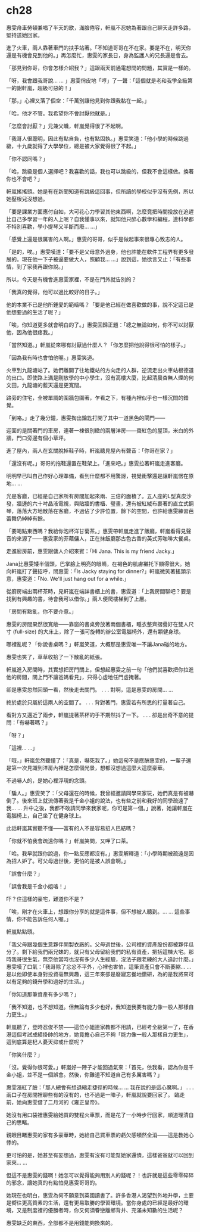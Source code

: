 # ch28

惠雯舟車勞頓兼唱了半天的歌，滿臉倦容，軒嵐不忍她為著跟自己聊天走許多路，堅持送她回家。

進了火車，兩人靠著車門的扶手站著。「不知道哥哥在不在家。要是不在，明天你還是有機會見到他的。」再怎麼忙，惠雯的家長日，身為監護人的兄長還是會去。

「那見到你哥，你會怎樣介紹我？」這跟兩天前通電想問的問題，其實是一樣的。

「呀，我會跟我哥說… … 」惠雯俏皮地「哼」了一聲：「這個就是老和我爭全級第一的謝軒嵐，超級可惡的！」

「那，」心裡又落了個空：「千萬別讓他見到你跟我黏在一起。」

「哈，他才不管。我希望你不會討厭他就是。」

「怎麼會討厭？」兄兼父職，軒嵐覺得很了不起啊。

「我哥人很聰明，因此有點自負，也有點固執。」惠雯笑道：「他小學的時候跳過級，十九歲就得了大學學位，總是被大家覺得很了不起。」

「你不認同嗎？」

「哈，跳級是個人選擇吧？我喜歡的話，我也可以跳級的，但我不會這樣做。換著你也不會吧？」

軒嵐搖搖頭。她是有在新聞知道有跳級這回事，但所讀的學校似乎沒有先例，所以她壓根兒沒想過。

「要是課業方面應付自如，大可花心力學習其他東西啊，怎麼竟把時間投放在追趕比自己多學習一年的人上呢？自我懂事以來，就知他只醉心數學和編程，連科學都不特別喜歡，學小提琴又半斷而廢… …」

「感覺上還是很厲害的人啊。」惠雯的哥哥，似乎是做起事來很專心致志的人。

「是的，唉。」惠雯嘆道：「要不是父母意外過身，他也許能在軟件工程界有更多發展的。現在他一下子被逼要做大人，照顧我… …」說到這，她欲言又止：「有些事情，到了家我再跟你說。」

所以，今天是有機會進惠雯家裡，不是在門外就告別的？

「我真的覺得，他可以過比較好的日子。」

他的本業不已是他所鍾愛的範疇嗎？「要是他已經在做喜歡做的事，說不定這已是他想要過的生活了呢？」

「唉，你知道更多就會明白的了。」惠雯回歸正題：「總之無論如何，你不可以討厭他，因為他很疼我。」

「當然知道。」軒嵐從來哪有討厭過什麼人？「你怎麼把他說得很可怕的樣子。」

「因為我有時也會怕他喔。」惠雯笑道。

火車到九龍塘站了。她們離開了往地鐵站的方向走的人群，逆流走出火車站根德道的出口。即使路上滿是剛放學的中小學生，沒有高樓大廈，比起清晨杳無人煙的何文田，九龍塘的藍天還是更寬闊。

路旁的住宅，全被單調的圍牆包圍著，乍看之下，有種內裡似乎也一樣沉悶的錯覺。

「到咯。」走了幾分鐘，惠雯掏出鑰匙打開了其中一道黑色的閘門——

迎面的是關著門的車房，連著一棟很別緻的兩層洋房——棗紅色的屋頂，米白的外牆，門口旁邊有個小草坪。

進了屋內，兩人在玄關脫掉鞋子時，軒嵐聽見屋內有聲音：「你哥在家？」

「還沒有呢。」哥哥的拖鞋還置在鞋架上。「進來吧。」惠雯拉著軒嵐走進客廳。

明明早已叫自己作好心理準備，看到什麼都不用驚訝，視覺衝擊還是讓軒嵐愣在原地… …

光是客廳，已經是自己家所有房間加起來兩、三倍的面積了。五人座的L型真皮沙發，牆邊的六十吋晶液電視，與貼牆的書櫃、璧畫，還有被紅絨布裹著的直立式鋼琴，落落大方地散落在客廳，不過佔了少許位置，餘下的空間，也許給惠雯練習芭蕾舞仍綽綽有餘。

「要喝點東西嗎？我給你泡杯洋甘菊茶。」惠雯帶軒嵐走進了飯廳，軒嵐看得見聲音的來源了——惠雯家的菲藉傭人，正在抹飯廳那古色古香的英式芳咖啡大餐桌。

走進廚房前，惠雯跟傭人介紹來賓：「Hi Jana. This is my friend Jacky.」

Jana比惠雯矮半個頭，巴掌臉上明亮的眼睛，在褐色的肌膚襯托下顯得很大。她向軒嵐打了聲招呼，問惠雯：「Is Jacky staying for dinner?」軒嵐微笑著搖頭示意，惠雯道：「No. We'll just hang out for a while.」

從廚房端出兩杯茶時，見軒嵐在端詳書櫃上的書，惠雯道：「上我房間聊吧？要是找到有興趣的書，待會我可以借你。」兩人便爬樓梯到了上層。

「房間有點亂，你不要介意。」

惠雯的房間果然很寬敞——靠窗的書桌旁放著兩個書櫃，睡衣整齊摺疊好在雙人尺寸 \(full-size\) 的大床上，除了一張可旋轉的辦公室電腦椅外，還有顆健身球。

哪裡亂呢？「你說書桌嗎？」軒嵐笑道，大概那是惠雯唯一不讓Jana碰的地方。

惠雯也笑了，草草收拾了一下散亂的紙張。

軒嵐進入房間時，其實想把房門關上，但想起惠雯之前一句「他們就喜歡把你拉進他的房間，關上門不讓爸媽看見」，只得心虛地任門虛掩著。

卻是惠雯忽然回頭一看，然後走去關門。 . . . 對啊，這是惠雯的房間… …

終於處於只屬於這兩人的空間了。 . . . 背對著門，惠雯若有所思的打量著自己。

看對方又邁近了兩步，軒嵐提著茶杯的手不期然抖了一下。 . . . 卻是出奇不意的提問：「有嚇著嗎？」

「呀？」

「這裡… …」

「哦，」軒嵐忽然聽懂了：「真是，嚇死我了。」她這句不是應酬惠雯的，一輩子還是第一次見識到洋房內裡是怎麼個光景，想都沒想過這麼大這麼豪華。

不過嚇人的，是她心裡浮現的念頭。

「騙人。」惠雯笑了：「父母還在的時候，我曾經邀請同學來家玩，她們真是有被嚇倒了。後來班上就流傳著我是千金小姐的說法，也有些之前和我好的同學疏遠了我… … 升中之後，我都不敢請同學來我家呢，你可是第一個。」說著，她讓軒嵐在電腦椅上，自己坐了在健身球上。

此話軒嵐其實聽不懂——富有的人不是容易招人巴結嗎？

「你就不怕我會疏遠你嗎？」軒嵐笑問，又呷了口茶。

「哈。我早就跟你說過，你一點反應都沒有。」惠雯解釋道：「小學時期被疏遠是因為招人妒了。可父母過世後，更怕的是被人誤會啊。」

「誤會什麼？」

「誤會我是千金小姐咯！」

吓？住這樣的豪宅，難道你不是？

「唉，剛才在火車上，想跟你分享的就是這件事，但不想被人聽到。… … 這些事情，你不能告訴任何人喔。」

軒嵐點點頭。

「我父母跟幾個生意夥伴開製衣廠的。父母過世後，公司裡的資產股份都被夥伴瓜分了。剩下給我們兩兄妹的，就只有父母留給我們的私有資產，把括這棟大宅。那時我哥很生氣，無奈他當時也沒有多少人生經驗，沒法子跟老練的大人追討什麼。」惠雯嘆了口氣：「我哥除了忿忿不平外，心裡也害怕，這筆資產只會不斷萎縮… … 是以他即使本身對投資亳無興趣，這三年來卻是廢寢忘餐地鑽研，為的是我將來可以有足夠的錢升學和過好的生活。」

「你知道那筆資產有多少嗎？」

「我不知道，也不想知道。但無論有多少也好，我知道我要有能力像一般人那樣自力更生。」

軒嵐聽了，登時忍俊不禁——這位小姐連家教都不用請，已經考全級第一了，在香港這個考試成績掛帥的地方，她竟擔心自己不夠「能力像一般人那樣自力更生」，這到底算是杞人憂天抑或什麼呢？

「你笑什麼？」

「沒。覺得你很可愛。」軒嵐好一陣子才能回過氣來：「首先，依我看，認為你是千金小姐，並不是一個誤會。然後，你難道不知道自己有多厲害嗎？」

惠雯漲紅了臉：「那人總會有想退縮走捷徑的時候… … 我在說的是這心魔啊。」 . . . 兩口子在房間裡聊些有的沒有的，也不過是一陣子，軒嵐就說要回家了。 臨走前，她向惠雯借了二月河的《雍正皇帝》。

她沒有用口袋裡惠雯給她買的雙程火車票，而是花了一小時步行回家，順道理清自己的思睹。

親眼目睹惠雯的家有多豪華時，她給自己買車票的虧欠感頓然全消——這是教她心悸的。

更可怕的是，她甚至有妄想過，惠雯有沒有可能幫她家還債，這樣爸爸就可以回到家來… …

但這不是惠雯的錢啊！她怎可以覺得能夠用別人的錢呢？！也許就是這些零零碎碎的邪念，讓她真的有點怕見惠雯哥哥的。

她現在也明白，惠雯為何不願意到英國讀書了。許多香港人渴望到外地升學，主要是嚮往更高質素的生活，還有更易取勝的學習環境。當你身處的已經是最好的環境，又是制度裡的優勝者時，你又何須眷戀離鄉背井、充滿未知數的生活呢？

惠雯缺乏的東西，全部都不是用錢能夠換來的。

